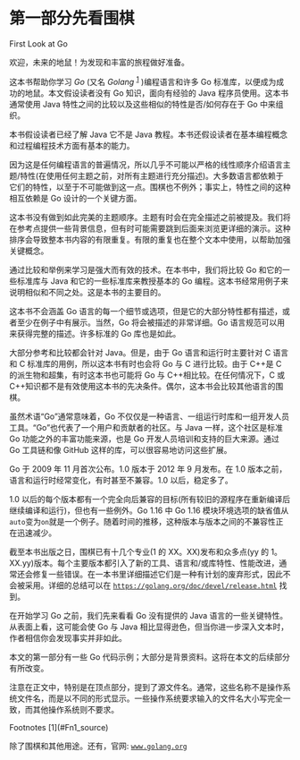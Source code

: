 # 第一部分先看围棋

First Look at Go

欢迎，未来的地鼠！为发现和丰富的旅程做好准备。

这本书帮助你学习 *Go* (又名 *Golang* <sup>[1](#Fn1)</sup> )编程语言和许多 Go 标准库，以便成为成功的地鼠。本文假设读者没有 Go 知识，面向有经验的 Java 程序员使用。这本书通常使用 Java 特性之间的比较以及这些相似的特性是否/如何存在于 Go 中来组织。

本书假设读者已经了解 Java 它不是 Java 教程。本书还假设读者在基本编程概念和过程编程技术方面有基本的能力。

因为这是任何编程语言的普遍情况，所以几乎不可能以严格的线性顺序介绍语言主题/特性(在使用任何主题之前，对所有主题进行充分描述)。大多数语言都依赖于它们的特性，以至于不可能做到这一点。围棋也不例外；事实上，特性之间的这种相互依赖是 Go 设计的一个关键方面。

这本书没有做到如此完美的主题顺序。主题有时会在完全描述之前被提及。我们将在参考点提供一些背景信息，但有时可能需要跳到后面来浏览更详细的演示。这种排序会导致整本书内容的有限重复。有限的重复也在整个文本中使用，以帮助加强关键概念。

通过比较和举例来学习是强大而有效的技术。在本书中，我们将比较 Go 和它的一些标准库与 Java 和它的一些标准库来教授基本的 Go 编程。这本书经常用例子来说明相似和不同之处。这是本书的主要目的。

这本书不会涵盖 Go 语言的每一个细节或选项，但是它的大部分特性都有描述，或者至少在例子中有展示。当然，Go 将会被描述的非常详细。Go 语言规范可以用来获得完整的描述。许多标准的 Go 库也是如此。

大部分参考和比较都会针对 Java。但是，由于 Go 语言和运行时主要针对 C 语言和 C 标准库的用例，所以这本书有时也会将 Go 与 C 进行比较。由于 C++是 C 的派生物和超集，有时这本书也可能将 Go 与 C++相比较。在任何情况下，C 或 C++知识都不是有效使用这本书的先决条件。偶尔，这本书会比较其他语言的围棋。

虽然术语“Go”通常意味着，Go 不仅仅是一种语言、一组运行时库和一组开发人员工具。“Go”也代表了一个用户和贡献者的社区。与 Java 一样，这个社区是标准 Go 功能之外的丰富功能来源，也是 Go 开发人员培训和支持的巨大来源。通过 Go 工具链和像 GitHub 这样的库，可以很容易地访问这些扩展。

Go 于 2009 年 11 月首次公布。1.0 版本于 2012 年 9 月发布。在 1.0 版本之前，语言和运行时经常变化，有时甚至不兼容。1.0 以后，稳定多了。

1.0 以后的每个版本都有一个完全向后兼容的目标(所有较旧的源程序在重新编译后继续编译和运行)，但也有一些例外。Go 1.16 中 Go 1.16 模块环境选项的缺省值从`auto`变为`on`就是一个例子。随着时间的推移，这种版本与版本之间的不兼容性正在迅速减少。

截至本书出版之日，围棋已有十几个专业(1 的 XX。XX)发布和众多点(yy 的 1。XX.yy)版本。每个主要版本都引入了新的工具、语言和/或库特性、性能改进，通常还会修复一些错误。在一本书里详细描述它们是一种有计划的废弃形式，因此不会被采用。详细的总结可以在 [`https://golang.org/doc/devel/release.html`](https://golang.org/doc/devel/release.html) 找到。

在开始学习 Go 之前，我们先来看看 Go 没有提供的 Java 语言的一些关键特性。从表面上看，这可能会使 Go 与 Java 相比显得逊色，但当你进一步深入文本时，作者相信你会发现事实并非如此。

本文的第一部分有一些 Go 代码示例；大部分是背景资料。这将在本文的后续部分有所改变。

注意在正文中，特别是在顶点部分，提到了源文件名。通常，这些名称不是操作系统文件名，而是以不同的形式显示。一些操作系统要求输入的文件名大小写完全一致，而其他操作系统则不要求。

<aside aria-label="Footnotes" class="FootnoteSection BookFrontmatterFootnoteSection" epub:type="footnotes">Footnotes [1](#Fn1_source)

除了围棋和其他用途。还有，官网: [`www.golang.org`](http://www.golang.org)

 </aside>